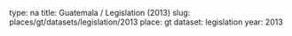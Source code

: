 type: na
title: Guatemala / Legislation (2013)
slug: places/gt/datasets/legislation/2013
place: gt
dataset: legislation
year: 2013
